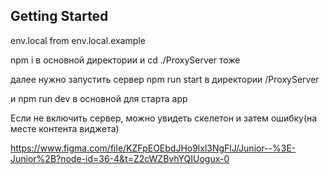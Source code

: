 ## Getting Started

env.local from env.local.example

npm i в основной директории и cd ./ProxyServer тоже

далее нужно запустить сервер npm run start в директории /ProxyServer

и npm run dev в основной для старта app

Если не включить сервер, можно увидеть скелетон и затем ошибку(на месте контента виджета)


https://www.figma.com/file/KZFpEOEbdJHo9lxl3NgFlJ/Junior--%3E-Junior%2B?node-id=36-4&t=Z2cWZBvhYQIUogux-0


